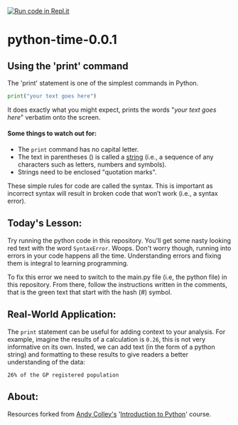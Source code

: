 [![Run code in Repl.it](https://classroom.github.com/assets/work-in-replit-14baed9a392b3a25080506f3b7b6d57f295ec2978f6f33ec97e36a161684cbe9.svg)](https://repl.it/@nhspycom/python-time-001)
# python-time-0.0.1
## Using the 'print' command

The 'print' statement is one of the simplest commands in Python. 
```python
print("your text goes here")
```
It does exactly what you might expect, prints the words "*your text goes here*" verbatim onto the screen.

#### Some things to watch out for:

- The `print` command has no capital letter.
- The text in parentheses () is called a [string](https://docs.python.org/3/library/stdtypes.html#text-sequence-type-str) (i.e., a sequence of any characters such as letters, numbers and symbols).
- Strings need to be enclosed "quotation marks".

These simple rules for code are called the syntax. This is important as incorrect syntax will result in broken code that won’t work (i.e., a syntax error).

## Today's Lesson:

Try running the python code in this repository. You'll get some nasty looking red text with the word `SyntaxError`. Woops. Don't worry though, running into errors in your code happens all the time. Understanding errors and fixing them is integral to learning programming.

To fix this error we need to switch to the main.py file (i.e, the python file) in this repository. From there, follow the instructions written in the comments, that is the green text that start with the hash (#) symbol.

## Real-World Application:

The `print` statement can be useful for adding context to your analysis. For example, imagine the results of a calculation is `0.26`, this is not very informative on its own. Insted, we can add text (in the form of a python string) and formatting to these results to give readers a better understanding of the data:
```
26% of the GP registered population
```

## About:
Resources forked from [Andy Colley's](mailto:andy@learningdust.com) '[Introduction to Python](https://drive.google.com/drive/folders/1w1UZLD2sMQlEeFvOVmjUxk4WU8p0o8dJ)' course.


